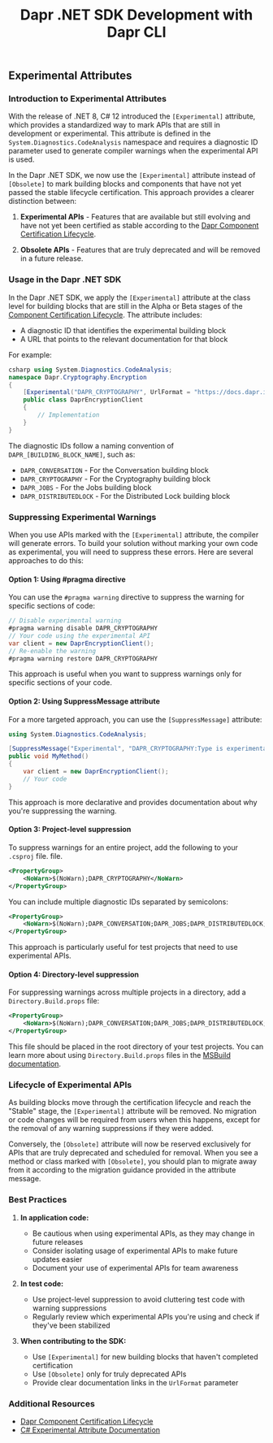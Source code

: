 ﻿---
type: docs
title: "Dapr .NET SDK Development with Dapr CLI"
linkTitle: "Experimental Attributes"
weight: 61000
description: Learn about local development with the Dapr CLI
---

## Experimental Attributes

### Introduction to Experimental Attributes

With the release of .NET 8, C# 12 introduced the `[Experimental]` attribute, which provides a standardized way to mark 
APIs that are still in development or experimental. This attribute is defined in the `System.Diagnostics.CodeAnalysis` 
namespace and requires a diagnostic ID parameter used to generate compiler warnings when the experimental API 
is used.

In the Dapr .NET SDK, we now use the `[Experimental]` attribute instead of `[Obsolete]` to mark building blocks and 
components that have not yet passed the stable lifecycle certification. This approach provides a clearer distinction 
between:

1. **Experimental APIs** - Features that are available but still evolving and have not yet been certified as stable 
according to the [Dapr Component Certification Lifecycle](https://docs.dapr.io/operations/components/certification-lifecycle/).

2. **Obsolete APIs** - Features that are truly deprecated and will be removed in a future release.

### Usage in the Dapr .NET SDK

In the Dapr .NET SDK, we apply the `[Experimental]` attribute at the class level for building blocks that are still in 
the Alpha or Beta stages of the [Component Certification Lifecycle](https://docs.dapr.io/operations/components/certification-lifecycle/). 
The attribute includes:

- A diagnostic ID that identifies the experimental building block
- A URL that points to the relevant documentation for that block

For example:

```csharp
csharp using System.Diagnostics.CodeAnalysis;
namespace Dapr.Cryptography.Encryption 
{ 
    [Experimental("DAPR_CRYPTOGRAPHY", UrlFormat = "https://docs.dapr.io/developing-applications/building-blocks/cryptography/cryptography-overview/")] 
    public class DaprEncryptionClient 
    { 
        // Implementation 
    } 
}
```

The diagnostic IDs follow a naming convention of `DAPR_[BUILDING_BLOCK_NAME]`, such as:

- `DAPR_CONVERSATION` - For the Conversation building block
- `DAPR_CRYPTOGRAPHY` - For the Cryptography building block
- `DAPR_JOBS` - For the Jobs building block
- `DAPR_DISTRIBUTEDLOCK` - For the Distributed Lock building block

### Suppressing Experimental Warnings

When you use APIs marked with the `[Experimental]` attribute, the compiler will generate errors. 
To build your solution without marking your own code as experimental, you will need to suppress these errors. Here are 
several approaches to do this:

#### Option 1: Using #pragma directive

You can use the `#pragma warning` directive to suppress the warning for specific sections of code:

```csharp
// Disable experimental warning 
#pragma warning disable DAPR_CRYPTOGRAPHY 
// Your code using the experimental API 
var client = new DaprEncryptionClient(); 
// Re-enable the warning 
#pragma warning restore DAPR_CRYPTOGRAPHY
```

This approach is useful when you want to suppress warnings only for specific sections of your code.

#### Option 2: Using SuppressMessage attribute

For a more targeted approach, you can use the `[SuppressMessage]` attribute:

```csharp
using System.Diagnostics.CodeAnalysis;

[SuppressMessage("Experimental", "DAPR_CRYPTOGRAPHY:Type is experimental", Justification = "Intentionally using experimental Cryptography API")] 
public void MyMethod() 
{ 
    var client = new DaprEncryptionClient(); 
    // Your code 
}
```

This approach is more declarative and provides documentation about why you're suppressing the warning.

#### Option 3: Project-level suppression

To suppress warnings for an entire project, add the following to your `.csproj` file.
file.

```xml
<PropertyGroup>
    <NoWarn>$(NoWarn);DAPR_CRYPTOGRAPHY</NoWarn>
</PropertyGroup>
```

You can include multiple diagnostic IDs separated by semicolons:

```xml
<PropertyGroup>
    <NoWarn>$(NoWarn);DAPR_CONVERSATION;DAPR_JOBS;DAPR_DISTRIBUTEDLOCK;DAPR_CRYPTOGRAPHY</NoWarn>
</PropertyGroup>
```

This approach is particularly useful for test projects that need to use experimental APIs.

#### Option 4: Directory-level suppression

For suppressing warnings across multiple projects in a directory, add a `Directory.Build.props` file:

```xml
<PropertyGroup>
    <NoWarn>$(NoWarn);DAPR_CONVERSATION;DAPR_JOBS;DAPR_DISTRIBUTEDLOCK;DAPR_CRYPTOGRAPHY</NoWarn>
</PropertyGroup>
```

This file should be placed in the root directory of your test projects. You can learn more about using 
`Directory.Build.props` files in the 
[MSBuild documentation](https://learn.microsoft.com/en-us/visualstudio/msbuild/customize-by-directory).

### Lifecycle of Experimental APIs

As building blocks move through the certification lifecycle and reach the "Stable" stage, the `[Experimental]` attribute will be removed. No migration or code changes will be required from users when this happens, except for the removal of any warning suppressions if they were added.

Conversely, the `[Obsolete]` attribute will now be reserved exclusively for APIs that are truly deprecated and scheduled for removal. When you see a method or class marked with `[Obsolete]`, you should plan to migrate away from it according to the migration guidance provided in the attribute message.

### Best Practices

1. **In application code:**
    - Be cautious when using experimental APIs, as they may change in future releases
    - Consider isolating usage of experimental APIs to make future updates easier
    - Document your use of experimental APIs for team awareness

2. **In test code:**
    - Use project-level suppression to avoid cluttering test code with warning suppressions
    - Regularly review which experimental APIs you're using and check if they've been stabilized

3. **When contributing to the SDK:**
    - Use `[Experimental]` for new building blocks that haven't completed certification
    - Use `[Obsolete]` only for truly deprecated APIs
    - Provide clear documentation links in the `UrlFormat` parameter

### Additional Resources

- [Dapr Component Certification Lifecycle](https://docs.dapr.io/operations/components/certification-lifecycle/)
- [C# Experimental Attribute Documentation](https://learn.microsoft.com/en-us/dotnet/csharp/language-reference/proposals/csharp-12.0/experimental-attribute)
